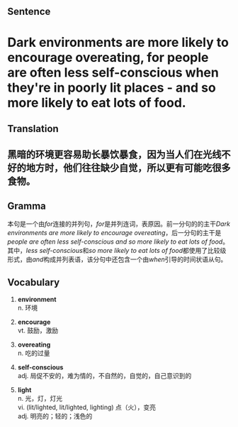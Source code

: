 ## Sentence       

<h1>Dark environments are more likely to encourage overeating, for people are often less self-conscious when they're in poorly lit places - and so more likely to eat lots of food.</h1>

## Translation       

<h2>黑暗的环境更容易助长暴饮暴食，因为当人们在光线不好的地方时，他们往往缺少自觉，所以更有可能吃很多食物。</h2>

## Gramma         

本句是一个由*for*连接的并列句，*for*是并列连词，表原因。前一分句的的主干*Dark environments are more likely to encourage overeating*，后一分句的主干是*people are often less self-conscious and so more likely to eat lots of food*。其中，*less self-conscious*和*so more likely to eat lots of food*都使用了比较级形式，由*and*构成并列表语，该分句中还包含一个由*when*引导的时间状语从句。      


## Vocabulary   

1. **environment**        
n. 环境        

2. **encourage**        
vt. 鼓励，激励         

3. **overeating**        
n. 吃的过量          

4. **self-conscious**        
adj. 局促不安的，难为情的，不自然的，自觉的，自己意识到的        

5. **light**        
n. 光，灯，灯光         
vi. (lit/lighted, lit/lighted, lighting) 点（火），变亮       
adj. 明亮的；轻的；浅色的        

